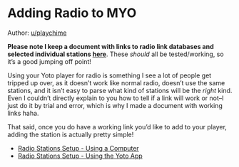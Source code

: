 # Adding Radio to MYO

Author: [u/playchime](https://www.reddit.com/u/playchime)

**Please note I keep a document with links to radio link databases and selected individual stations [here](yoto_radio_stations.md)**. These *should* all be tested/working, so it’s a good jumping off point!

Using your Yoto player for radio is something I see a lot of people get tripped up over, as it doesn’t work like normal radio, doesn’t use the same stations, and it isn’t easy to parse what kind of stations will be the *right* kind. Even I couldn’t directly explain to you how to tell if a link will work or not–I just do it by trial and error, which is why I made a document with working links haha.

That said, once you do have a working link you’d like to add to your player, adding the station is actually pretty simple!

- [Radio Stations Setup - Using a Computer](radio_computer.md)
- [Radio Stations Setup - Using the Yoto App](radio_yoto_app.md)

